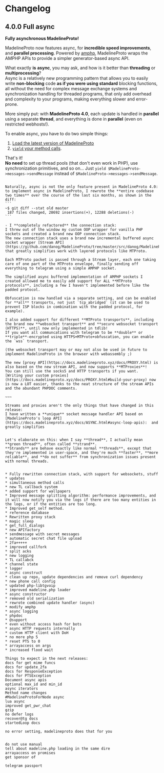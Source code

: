 # Changelog

## 4.0.0 Full async

**Fully asynchronous MadelineProto!**

MadelineProto now features async, for **incredible speed improvements**, and **parallel processing**.
Powered by [amphp](https://amphp.org), MadelineProto wraps the AMPHP APIs to provide a simpler generator-based async API.  

What exactly __is__ **async**, you may ask, and how is it better than **threading** or **multiprocessing**?  
Async is a relatively new programming pattern that allows you to easily write **non-blocking** code **as if you were using standard** blocking functions, all without the need for complex message exchange systems and synchronization handling for threaded programs, that only add overhead and complexity to your programs, making everything slower and error-prone.  

More simply put: with **MadelineProto 4.0**, each update is handled in **parallel** using a separate **thread**, and everything is done in **parallel** (even on restricted webhosts!).  

To enable async, you have to do two simple things: 
1) [Load the latest version of MadelineProto](https://docs.madelineproto.xyz/docs/ASYNC.html#loading-the-latest-version-of-madelineproto)
2) [`yield` your method calls](https://docs.madelineproto.xyz/docs/ASYNC.html#enabling-the-madelineproto-async-api).  


That's it!  
**No need** to set up thread pools (that don't even work in PHP), use synchronization primitives, and so on...
Just `yield $MadelineProto->messages->sendMessage` instead of `$MadelineProto->messages->sendMessage`.  

~~~~

Naturally, async is not the only feature present in MadelineProto 4.0: to implement async in MadelineProto, I rewrote the **entire codebase two times** over the course of the last six months, as shown in the diff:  
```
~$ git diff --stat old master
 187 files changed, 28692 insertions(+), 12288 deletions(-)
```

- I **completely refactored** the connection stack:
I threw out of the window my custom OOP wrapper for vanilla PHP sockets and created a brand new OOP connection stack.  
The new connection stack uses a brand new incremental buffered async socket wrapper [Stream API](https://github.com/danog/MadelineProto/tree/master/src/danog/MadelineProto/Stream), that greatly simplifies work with layered protocols like MTProto.  

Each MTProto packet is passed through a Stream layer, each one taking care of one part of the MTProto envelope, finally sending off everything to telegram using a simple AMPHP socket.  

The simplified async buffered implementation of AMPHP sockets I created allowed me to easily add support for ALL **MTProto protocols**, including a few I haven't implemented before like the padded protocol.  

Obfuscation is now handled via a separate setting, and can be enabled for **all** transports, not just `tcp_abridged` (it can be used to prevent ISP blocks in combination with the padded protocol, for example).  

I also added support for different **MTProto transports**, including the brand new **websocket transport** and **secure websocket transport (HTTPS)**, until now only implemented in tdlib!  
If you want all communcations with telegram to be **double** or **triple**-encrypted using HTTPS+MTProto+obfuscation, you can enable the `wss` transport.  

(the websocket transport may or may not also be used in future to implement MadelineProto in the browser with webassembly ;)  

The new [proxy API](https://docs.madelineproto.xyz/docs/PROXY.html) is also based on the new stream API, and now supports **MTProxies**!  
You can still use the socks5 and HTTP transports if you want.  
[Writing your custom proxies](https://docs.madelineproto.xyz/docs/PROXY.html#build-your-proxy) now is now a LOT easier, thanks to the neat structure of the stream APIs and the abundant PHPDOC comments.  

~~~

Streams and proxies aren't the only things that have changed in this release:  
I have written a **unique** socket message handler API based on [MadelineProto's loop API](https://docs.madelineproto.xyz/docs/ASYNC.html#async-loop-apis):  and greatly simplifies 


Let's elaborate on this: when I say **thread**, I actually mean **green thread**, often called **strand**.  
**Strands** are behave exactly like normal **threads**, except that they're implemented in user-space, and they're much **faster**, **more reliable**, and **do not suffer** from synchronization issues present with normal threads.  


* Fully rewritten connection stack, with support for websockets, stuff
* updates
* simultaneous method calls
* new TL callback system
* added support for wallpapers
* Improved message splitting algorithm: performance improvements, and it will now notify you via the logs if there are too many entities in the logs, or if the entities are too long.  
* Improved get_self method.  
* reference database
* Rewritten proxy stack
* magic sleep
* get_full_dialogs
* new APIfactory
* sendmessage with secret messages
* automatic secret chat file upload
* 2fa+++++
* improved callfork
* split acks
* new logging
* TL callabck
* channel state
* logger
* async construct
* clean up repo, update dependencies and remove curl dependency
* new phone call config
* updated php-libtgvoip
* improved madeline.php loader
* async constructor
* removed old serialization 
* rewrote combined update handler (async)
* modify amphp
* async logging
* phpdoc
* @support
* even without access hash for bots
* async HTTP requests internally
* custom HTTP client with DoH
* no more php 5
* reset PTS to 0
* arrayaccess on args
* increased flood wait

Things to expect in the next releases:
docs for get mime funcs
docs for update_2fa
docs for ResponseException
docs for PTSException
Document async apis
optional max_id and min_id
async iterators
Method name changes
#MadelineProtoForNode async
lua async
improved get_pwr_chat
gzip
no defer logs
recover@tg docs
startedLoop docs

no error setting, madelineproto does that for you


do not use manual
tell about madeline.php loading in the same dire
arrayaccess on promises
get sponsor of 

telegram passport